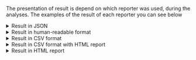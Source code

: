 The presentation of result is depend on which reporter was used, during the analyses. The examples of the result of each reporter you can see below




<details>

<summary>Result in JSON
</summary>
Result will be presented in cooddy_result.json, which is located in the current working directory by default or in location passed to argument results-path. This file contains list of problems, found in scope.

By calling following example of analyses

```bash
/mnt/d/work/Cooddy/build/release/cooddy --scope=/mnt/d/work/kvdb_test --results-path=/mnt/d --reporter=json
```

the content of result will be following

```json
{
   "start_time":"2021-10-06T08:30:08.339Z",
   "end_time":"2021-10-06T08:30:08.557Z",
   "profile":"default.profile",
   "command_line":"--scope=/mnt/d/work/kvdb_test --results-path=/mnt/d --reporter=json",
   "git_commit":"50cff76197957237806a704ff1c711e220f58099",
   "git_version":"v1_7",
   "problems":[
      {
         "file":"/mnt/d/work/Cooddy/test/test_cases/analyzerToolTest/test_trace.cpp",
         "line":5,
         "offset":9,
         "length":7,
         "problem_class":{
            "name":"SSR_1.1.2.1",
            "severity":"ERROR",
            "profile":"Common Weakness Enumeration",
            "inspection_name":"NullPtrDereferenceChecker"
         },
         "highlighted_element":"",
         "description":"Null dereference",
         "trace":[
            {
               "file":"/mnt/d/work/Cooddy/test/test_cases/analyzerToolTest/test_trace.cpp",
               "line":12,
               "col":22,
               "end_line":12,
               "end_col":28
            },
            {
               "file":"/mnt/d/work/Cooddy/test/test_cases/analyzerToolTest/test_trace.cpp",
               "line":13,
               "col":15,
               "end_line":13,
               "end_col":22
            },
            {
               "file":"/mnt/d/work/Cooddy/test/test_cases/analyzerToolTest/test_trace.cpp",
               "line":5,
               "col":9,
               "end_line":5,
               "end_col":16
            }
         ]
      }
   ]
}
```

</details>




<details>

<summary>Result in human-readable format
</summary>
By default result will be printed in output of the console. If saving result in human-readable format in file is required, you need to pass path to location of result file to argument results-path. This file contains list of problems, found in scope.

By calling following example of analyses

```bash
/mnt/d/work/Cooddy/build/release/cooddy --scope=/mnt/d/work/kvdb_test --results-path=/mnt/d
```

the content of result will be following

```
Problem found. NullPtrDereferenceCheker: Null dereference File: /mnt/d/work/test_projects/sqlite_vm/mnt/storage/projects-for-analysis/sqlite/bld/sqlite3.c:59362:6, Trace: File: /mnt/d/work/test_projects/sqlite_vm/mnt/storage/projects-for-analysis/sqlite/bld/sqlite3.c:55128:44 File: /mnt/d/work/test_projects/sqlite_vm/mnt/storage/projects-for-analysis/sqlite/bld/sqlite3.c:55128:44 Problem found. UninitializedMemoryUsageChecker: Do not access uninitialized memory. File: /mnt/d/work/test_projects/sqlite_vm/mnt/storage/projects-for-analysis/sqlite/bld/sqlite3.c:79959:13, Trace: File: /mnt/d/work/test_projects/sqlite_vm/mnt/storage/projects-for-analysis/sqlite/bld/sqlite3.c:79869:3 Problem found. NullPtrDereferenceCheker: Null dereference File: /mnt/d/work/test_projects/sqlite_vm/mnt/storage/projects-for-analysis/sqlite/bld/sqlite3.c:79768:5, Trace: File: /mnt/d/work/test_projects/sqlite_vm/mnt/storage/projects-for-analysis/sqlite/bld/sqlite3.c:80353:18 File: /mnt/d/work/test_projects/sqlite_vm/mnt/storage/projects-for-analysis/sqlite/bld/sqlite3.c:80324:28 Problem found. NullPtrDereferenceCheker: Null dereference File: /mnt/d/work/test_projects/sqlite_vm/mnt/storage/projects-for-analysis/sqlite/bld/sqlite3.c:80356:12, Trace: File: /mnt/d/work/test_projects/sqlite_vm/mnt/storage/projects-for-analysis/sqlite/bld/sqlite3.c:80326:29 Problem found: Strictly check integer operations to ensure no overflow, wrap or division by zero. File: /mnt/d/work/test_projects/sqlite_vm/mnt/storage/projects-for-analysis/sqlite/bld/sqlite3.c:28704:35, Trace: File: /mnt/d/work/test_projects/sqlite_vm/mnt/storage/projects-for-analysis/sqlite/bld/sqlite3.c:28701:11
```

</details>




<details>

<summary>Result in CSV format
</summary>
Result will be presented in cooddy_result.csv, which is located in the current working directory by default or in location passed to argument results-path. This file contains list of problems, found in scope.

By calling following example of analyses

```bash
/mnt/d/work/Cooddy/build/release/cooddy --scope=/mnt/d/work/kvdb_test --results-path=/mnt/d --reporter=csv
```

In Excel the content of result will be following:

![](imgs/How_to_analyze_result/image2021-5-21_14-24-11.png)


</details>




<details>

<summary>Result in CSV format with HTML report
</summary>
Result will be presented in cooddy_result.csv, which is located in the current working directory by default or in location passed to argument results-path. This file contains list of problems, found in scope.

By calling following example of analyses

```bash
/mnt/d/work/Cooddy/build/release/cooddy --scope=/mnt/d/work/test --reporter=csv-html
```

### In Excel the content of result will be following:

![](imgs/How_to_analyze_result/image2021-6-29_16-15-46.png)

When clicking to file with trace with name report-f8a8ec.html you can see description of error trace.

Here you can review source code step by step to determine the source of some specific error, with description on each step.

![](imgs/How_to_analyze_result/image2023-1-12_12-52-55.png)


</details>




<details>

<summary>Result in HTML report
</summary>
Result will be presented in cooddy_result.html, which is located in the current working directory by default or in location passed to argument results-path. This file contains list of problems, found in scope.

By calling following example of analyses

```bash
/mnt/d/work/Cooddy/build/release/cooddy --scope=/mnt/d/work/test --reporter=html
```

In HTML the content of result will be following:

![](imgs/How_to_analyze_result/image2023-1-12_12-56-48.png)


</details>
